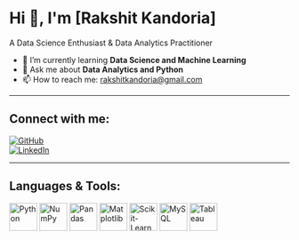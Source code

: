 # Hi 👋, I'm [Rakshit Kandoria]

A Data Science Enthusiast & Data Analytics Practitioner  

- 🌱 I’m currently learning **Data Science and Machine Learning**  
- 💬 Ask me about **Data Analytics and Python**  
- 📫 How to reach me: [rakshitkandoria@gmail.com](mailto:rakshitkandoria@gmail.com)  

---

## Connect with me:  

[![GitHub](https://img.shields.io/badge/GitHub-000?style=for-the-badge&logo=github)](https://github.com/rakshitkandoria)  
[![LinkedIn](https://img.shields.io/badge/LinkedIn-0077B5?style=for-the-badge&logo=linkedin)](https://www.linkedin.com/in/rakshit-kandoria-218ab232a/)  

---

## Languages & Tools:  

<p align="left">
  <img src="https://cdn.jsdelivr.net/gh/devicons/devicon/icons/python/python-original.svg" alt="Python" width="50" height="50"/>
  <img src="https://cdn.jsdelivr.net/gh/devicons/devicon/icons/numpy/numpy-original.svg" alt="NumPy" width="50" height="50"/>
  <img src="https://cdn.jsdelivr.net/gh/devicons/devicon/icons/pandas/pandas-original.svg" alt="Pandas" width="50" height="50"/>
  <img src="https://cdn.jsdelivr.net/gh/devicons/devicon/icons/matplotlib/matplotlib-original.svg" alt="Matplotlib" width="50" height="50"/>
  <img src="https://cdn.jsdelivr.net/gh/devicons/devicon/icons/scikitlearn/scikitlearn-original.svg" alt="Scikit-Learn" width="50" height="50"/>
  <img src="https://cdn.jsdelivr.net/gh/devicons/devicon/icons/mysql/mysql-original.svg" alt="MySQL" width="50" height="50"/>
  <img src="https://upload.wikimedia.org/wikipedia/commons/a/a3/Tableau_Logo.svg" alt="Tableau" width="50" height="50"/>
</p>
